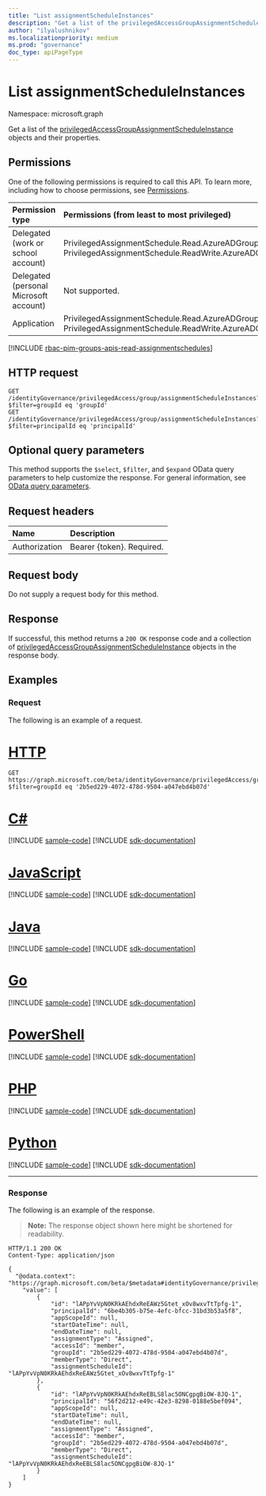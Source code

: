 ```yaml
---
title: "List assignmentScheduleInstances"
description: "Get a list of the privilegedAccessGroupAssignmentScheduleInstance objects and their properties."
author: "ilyalushnikov"
ms.localizationpriority: medium
ms.prod: "governance"
doc_type: apiPageType
---
```


# List assignmentScheduleInstances
Namespace: microsoft.graph

Get a list of the [privilegedAccessGroupAssignmentScheduleInstance](../resources/privilegedaccessgroupassignmentscheduleinstance.md) objects and their properties.

## Permissions
One of the following permissions is required to call this API. To learn more, including how to choose permissions, see [Permissions](/graph/permissions-reference).

|Permission type|Permissions (from least to most privileged)|
|:---|:---|
|Delegated (work or school account)|PrivilegedAssignmentSchedule.Read.AzureADGroup, PrivilegedAssignmentSchedule.ReadWrite.AzureADGroup|
|Delegated (personal Microsoft account)|Not supported.|
|Application|PrivilegedAssignmentSchedule.Read.AzureADGroup, PrivilegedAssignmentSchedule.ReadWrite.AzureADGroup|

[!INCLUDE [rbac-pim-groups-apis-read-assignmentschedules](../includes/rbac-for-apis/rbac-pim-groups-apis-read-assignmentschedules.md)]

## HTTP request

<!-- {
  "blockType": "ignored"
}
-->
``` http
GET /identityGovernance/privilegedAccess/group/assignmentScheduleInstances?$filter=groupId eq 'groupId'
GET /identityGovernance/privilegedAccess/group/assignmentScheduleInstances?$filter=principalId eq 'principalId'
```

## Optional query parameters
This method supports the `$select`, `$filter`, and `$expand` OData query parameters to help customize the response. For general information, see [OData query parameters](/graph/query-parameters).

## Request headers
|Name|Description|
|:---|:---|
|Authorization|Bearer {token}. Required.|

## Request body
Do not supply a request body for this method.

## Response

If successful, this method returns a `200 OK` response code and a collection of [privilegedAccessGroupAssignmentScheduleInstance](../resources/privilegedaccessgroupassignmentscheduleinstance.md) objects in the response body.

## Examples

### Request
The following is an example of a request.
# [HTTP](#tab/http)
<!-- {
  "blockType": "request",
  "name": "list_privilegedaccessgroupassignmentscheduleinstance"
}
-->
``` http
GET https://graph.microsoft.com/beta/identityGovernance/privilegedAccess/group/assignmentScheduleInstances?$filter=groupId eq '2b5ed229-4072-478d-9504-a047ebd4b07d' 
```

# [C#](#tab/csharp)
[!INCLUDE [sample-code](../includes/snippets/csharp/list-privilegedaccessgroupassignmentscheduleinstance-csharp-snippets.md)]
[!INCLUDE [sdk-documentation](../includes/snippets/snippets-sdk-documentation-link.md)]

# [JavaScript](#tab/javascript)
[!INCLUDE [sample-code](../includes/snippets/javascript/list-privilegedaccessgroupassignmentscheduleinstance-javascript-snippets.md)]
[!INCLUDE [sdk-documentation](../includes/snippets/snippets-sdk-documentation-link.md)]

# [Java](#tab/java)
[!INCLUDE [sample-code](../includes/snippets/java/list-privilegedaccessgroupassignmentscheduleinstance-java-snippets.md)]
[!INCLUDE [sdk-documentation](../includes/snippets/snippets-sdk-documentation-link.md)]

# [Go](#tab/go)
[!INCLUDE [sample-code](../includes/snippets/go/list-privilegedaccessgroupassignmentscheduleinstance-go-snippets.md)]
[!INCLUDE [sdk-documentation](../includes/snippets/snippets-sdk-documentation-link.md)]

# [PowerShell](#tab/powershell)
[!INCLUDE [sample-code](../includes/snippets/powershell/list-privilegedaccessgroupassignmentscheduleinstance-powershell-snippets.md)]
[!INCLUDE [sdk-documentation](../includes/snippets/snippets-sdk-documentation-link.md)]

# [PHP](#tab/php)
[!INCLUDE [sample-code](../includes/snippets/php/list-privilegedaccessgroupassignmentscheduleinstance-php-snippets.md)]
[!INCLUDE [sdk-documentation](../includes/snippets/snippets-sdk-documentation-link.md)]

# [Python](#tab/python)
[!INCLUDE [sample-code](../includes/snippets/python/list-privilegedaccessgroupassignmentscheduleinstance-python-snippets.md)]
[!INCLUDE [sdk-documentation](../includes/snippets/snippets-sdk-documentation-link.md)]

---

### Response
The following is an example of the response.
>**Note:** The response object shown here might be shortened for readability.
<!-- {
  "blockType": "response",
  "truncated": true,
  "@odata.type": "Collection(microsoft.graph.privilegedAccessGroupAssignmentScheduleInstance)"
}
-->
``` http
HTTP/1.1 200 OK
Content-Type: application/json

{
  "@odata.context": "https://graph.microsoft.com/beta/$metadata#identityGovernance/privilegedAccess/group/assignmentScheduleInstances",
    "value": [
        {
            "id": "lAPpYvVpN0KRkAEhdxReEAWz5Gtet_xOv8wxvTtTpfg-1",
            "principalId": "6be4b305-b75e-4efc-bfcc-31bd3b53a5f8",
            "appScopeId": null,
            "startDateTime": null,
            "endDateTime": null,
            "assignmentType": "Assigned",
            "accessId": "member",
            "groupId": "2b5ed229-4072-478d-9504-a047ebd4b07d",
            "memberType": "Direct",
            "assignmentScheduleId": "lAPpYvVpN0KRkAEhdxReEAWz5Gtet_xOv8wxvTtTpfg-1"
        },
        {
            "id": "lAPpYvVpN0KRkAEhdxReEBLS8lac5ONCgpgBiOW-8JQ-1",
            "principalId": "56f2d212-e49c-42e3-8298-0188e5bef094",
            "appScopeId": null,
            "startDateTime": null,
            "endDateTime": null,
            "assignmentType": "Assigned",
            "accessId": "member",
            "groupId": "2b5ed229-4072-478d-9504-a047ebd4b07d",
            "memberType": "Direct",
            "assignmentScheduleId": "lAPpYvVpN0KRkAEhdxReEBLS8lac5ONCgpgBiOW-8JQ-1"
        }
    ]
}
```

